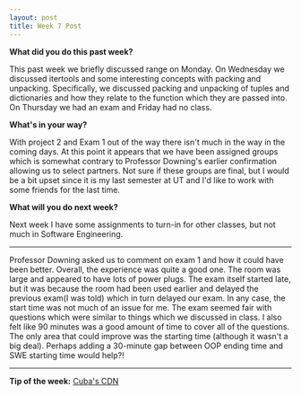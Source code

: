 ```yaml
---
layout: post
title: Week 7 Post
---
```





**What did you do this past week?**

This past week we briefly discussed range on Monday. On Wednesday we discussed itertools and some interesting concepts with packing and unpacking. Specifically, we discussed packing and unpacking of tuples and dictionaries and how they relate to the function which they are passed into. On Thursday we had an exam and Friday had no class. 

**What's in your way?**

With project 2 and Exam 1 out of the way there isn't much in the way in the coming days. At this point it appears that we have been assigned groups which is somewhat contrary to Professor Downing's earlier confirmation allowing us to select partners. Not sure if these groups are final, but I would be a bit upset since it is my last semester at UT and I'd like to work with some friends for the last time. 

**What will you do next week?**

Next week I have some assignments to turn-in for other classes, but not much in Software Engineering. 

***

Professor Downing asked us to comment on exam 1 and how it could have been better. Overall, the experience was quite a good one. The room was large and appeared to have lots of power plugs. The exam itself started late, but it was because the room had been used earlier and delayed the previous exam(I was told) which in turn delayed our exam. In any case, the start time was not much of an issue for me. The exam seemed fair with questions which were similar to things which we discussed in class. I also felt like 90 minutes was a good amount of time to cover all of the questions. The only area that could improve was the starting time (although it wasn't a big deal). Perhaps adding a 30-minute gap between OOP ending time and SWE starting time would help?!

***

**Tip of the week:**
[Cuba's CDN](https://www.youtube.com/watch?v=fTTno8D-b2E)
